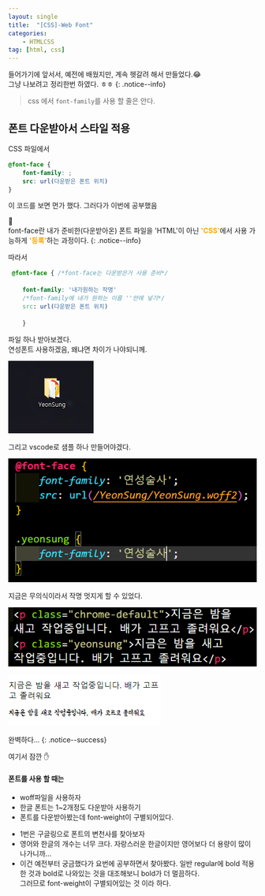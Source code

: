 ```yaml
---
layout: single
title:  "[CSS]-Web Font"
categories:
    - HTMLCSS
tag: [html, css]
---
```


들어가기에 앞서서, 예전에 배웠지만, 계속 헷갈려 해서 만들었다.:joy:<BR>
그냥 나보려고 정리한번 하였다. ㅎㅎ
{: .notice--info}

> css 에서 <code>font-family</code>를 사용 할 줄은 안다.

## 폰트 다운받아서 스타일 적용

CSS 파일에서

```css
@font-face {
    font-family: ;
    src: url(다운받은 폰트 위치)
}
```

이 코드를 보면 먼가 했다. 그러다가 이번에 공부했음

:memo: 
<BR>font-face란 내가 준비한(다운받아온) 폰트 파일을 'HTML'이 아닌 <strong style='color:orange'>'CSS'</strong>에서 사용 가능하게 <strong style='color:orange'>'등록'</strong>하는 과정이다.
{: .notice--info}

따라서

```css
 @font-face { /*font-face는 다운받은거 사용 준비*/

    font-family: '내가원하는 작명' 
    /*font-family에 내가 원하는 이름 ''안에 넣기*/
    src: url(다운받은 폰트 위치)

    }
```

파일 하나 받아보겠다. 
<BR>
연성폰트 사용하겠음, 왜냐면 차이가 나야되니께.

![sample](/assets/images/html/html/230706_1.PNG)

그리고 vscode로 샘플 하나 만들어야겠다.

![sample](/assets/images/html/html/230706_2.PNG)

지금은 무의식이라서 작명 멋지게 할 수 있었다.

![sample](/assets/images/html/html/230706_3.PNG)

![sample](/assets/images/html/html/230706_4.PNG)

완벽하다...
{: .notice--success}


여기서 잠깐 :hand:

<div class="notice--info">
<h4>폰트를 사용 할 때는</h4>
<ul>
<li>woff파일을 사용하자</li>
<li>한글 폰트는 1~2개정도 다운받아 사용하기</li>
<li>폰트를 다운받아봤는데 font-weight이 구별되어있다.</li>
</ul>
</div>

* 1번은 구글링으로 폰트의 변천사를 찾아보자
* 영어와 한글의 개수는 너무 크다. 자랑스러운 한글이지만 영어보다 더 용량이 많이 나가니까...
* 이건 예전부터 궁금했다가 요번에 공부하면서 찾아봤다. 일반 regular에 bold 적용한 것과 bold로 나와있는 것을 대조해보니 bold가 더 멀끔하다.<BR>그러므로 font-weight이 구별되어있는 것 이라 하다.


